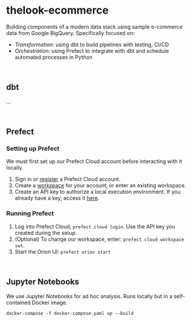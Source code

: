 # thelook-ecommerce

Building components of a modern data stack using sample e-commerce data from Google BigQuery. Specifically focused on:
- _Transformation_: using dbt to build pipelines with testing, CI/CD
- _Orchestration_: using Prefect to integrate with dbt and schedule automated processes in Python

<br>

## dbt

...


<br>

## Prefect

### Setting up Prefect

We must first set up our Prefect Cloud account before interacting with it locally.

1. Sign in or [register](https://docs.prefect.io/ui/cloud-getting-started/#sign-in-or-register) a Prefect Cloud account.
2. Create a [workspace](https://app.prefect.cloud/) for your account, or enter an existing workspace.
3. Create an API key to authorize a local execution environment. If you already have a key, access it [here](https://app.prefect.cloud/my/api-keys).

### Running Prefect

1. Log into Prefect Cloud, `prefect cloud login`. Use the API key you created during the setup.
2. (Optional) To change our workspace, enter: `prefect cloud workspace set`.
3. Start the Orion UI: `prefect orion start`

<br>

## Jupyter Notebooks

We use Jupyter Notebooks for ad hoc analysis. Runs locally but in a self-contained Docker image.

```
docker-compose -f docker-compose.yaml up --build
```
